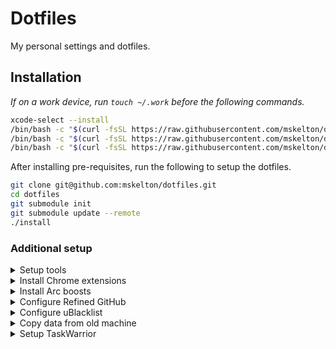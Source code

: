 # Dotfiles

My personal settings and dotfiles.

## Installation

_If on a work device, run `touch ~/.work` before the following commands._

```bash
xcode-select --install
/bin/bash -c "$(curl -fsSL https://raw.githubusercontent.com/mskelton/dotfiles/HEAD/scripts/git.sh)"
/bin/bash -c "$(curl -fsSL https://raw.githubusercontent.com/mskelton/dotfiles/HEAD/scripts/brew.sh)"
/bin/bash -c "$(curl -fsSL https://raw.githubusercontent.com/mskelton/dotfiles/HEAD/scripts/macos.sh)"
```

After installing pre-requisites, run the following to setup the dotfiles.

```bash
git clone git@github.com:mskelton/dotfiles.git
cd dotfiles
git submodule init
git submodule update --remote
./install
```

### Additional setup

<details>
  <summary>
    Setup tools
  </summary>

Before installing tools, install [Node.js](https://nodejs.org/en/), then run the
following commands.

```bash
/bin/bash -c "$(curl -fsSL https://raw.githubusercontent.com/mskelton/dotfiles/HEAD/scripts/tools.sh)"
```

</details>

<details>
  <summary>
    Install Chrome extensions
  </summary>

- [1Password](https://chrome.google.com/webstore/detail/1password-%E2%80%93-password-mana/aeblfdkhhhdcdjpifhhbdiojplfjncoa)
- [Bookmark Sync](https://chrome.google.com/webstore/detail/bookmark-sync/eandejdimaomjfhmobeofcgljmmbgkde)
- [Dark Reader](https://chrome.google.com/webstore/detail/dark-reader/eimadpbcbfnmbkopoojfekhnkhdbieeh)
- [Material Icons for GitHub](https://chrome.google.com/webstore/detail/material-icons-for-github/bggfcpfjbdkhfhfmkjpbhnkhnpjjeomc)
- [Picture-in-Picture Extension](https://chrome.google.com/webstore/detail/picture-in-picture-extens/hkgfoiooedgoejojocmhlaklaeopbecg)
- [RSS Feed Reader](https://chrome.google.com/webstore/detail/rss-feed-reader/pnjaodmkngahhkoihejjehlcdlnohgmp)
- [React Developer Tools](https://chrome.google.com/webstore/detail/react-developer-tools/fmkadmapgofadopljbjfkapdkoienihi)
- [Refined GitHub](https://chrome.google.com/webstore/detail/refined-github/hlepfoohegkhhmjieoechaddaejaokhf)
- [Stylus](https://chrome.google.com/webstore/detail/stylus/clngdbkpkpeebahjckkjfobafhncgmne)
- [Tampermonkey](https://chrome.google.com/webstore/detail/tampermonkey/dhdgffkkebhmkfjojejmpbldmpobfkfo)
- [Vimium](https://chrome.google.com/webstore/detail/vimium/dbepggeogbaibhgnhhndojpepiihcmeb)
- [uBlacklist](https://chrome.google.com/webstore/detail/ublacklist/pncfbmialoiaghdehhbnbhkkgmjanfhe)

</details>

<details>
  <summary>
    Install Arc boosts
  </summary>

- [npm](https://arc.net/boost/0E7D0C8B-4F81-4078-B356-15216038A7F4)
- [Growthbook](https://arc.net/boost/B651E339-8850-418C-B3F4-B0B27E6C4438)

</details>

<details>
  <summary>
    Configure Refined GitHub
  </summary>

1. Navigate to the extension options
1. Expand the **Export options** panel and click **Import**
1. Upload `config/refined-github.json`

</details>

<details>
  <summary>
    Configure uBlacklist
  </summary>

1. Navigate to the extension options
1. Where it says "Restore settings", click **Restore**
1. Upload `config/ublacklist-settings.json`

</details>

<details>
  <summary>
    Copy data from old machine
  </summary>

- Copy Quicken data files
- Copy `~/.config/fish/custom.fish`
- Copy Taskwarrior data `~/.task`
- Copy `~/.local/share/fish/fish_history`
- Copy pictures and documents

</details>

<details>
  <summary>
    Setup TaskWarrior
  </summary>

```fish
set server (read -P "Server: ")
set credentials (read -P "Credentials: ")

echo -e 'include ~/.task/include/taskrc-shared
news.version=2.6.0
taskd.server='$server'
taskd.credentials='$credentials'
context=home' > ~/.taskrc
```

</details>
